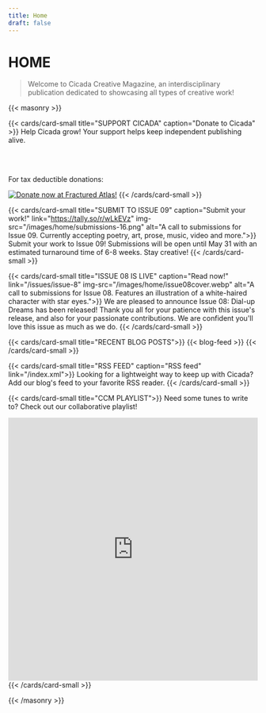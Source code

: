 ```yaml
---
title: Home
draft: false
---
```


# HOME
> Welcome to Cicada Creative Magazine, an interdisciplinary publication dedicated to showcasing all types of creative work!

{{< masonry >}}

{{< cards/card-small title="SUPPORT CICADA" caption="Donate to Cicada" >}}
Help Cicada grow! Your support helps keep independent publishing alive.
<script type='text/javascript' src='https://storage.ko-fi.com/cdn/widget/Widget_2.js'></script><script type='text/javascript'>kofiwidget2.init('Support Us on Ko-fi', '#72a4f2', 'X8X81BERCG');kofiwidget2.draw();</script> <br><br>

For tax deductible donations:

<a href="https://fundraising.fracturedatlas.org/cicada-creative-magazine"><img alt="Donate now at Fractured Atlas!" src="https://fundraising.fracturedatlas.org/images/fundraiser-share-buttons/share-button--light--white.png" /></a>
{{< /cards/card-small >}}


{{< cards/card-small title="SUBMIT TO ISSUE 09" caption="Submit your work!" link="https://tally.so/r/wLkEVz" img-src="/images/home/submissions-16.png" alt="A call to submissions for Issue 09. Currently accepting poetry, art, prose, music, video and more.">}}
Submit your work to Issue 09! Submissions will be open until May 31 with an estimated turnaround time of 6-8 weeks. Stay creative!
{{< /cards/card-small >}}


{{< cards/card-small title="ISSUE 08 IS LIVE" caption="Read now!" link="/issues/issue-8" img-src="/images/home/issue08cover.webp" alt="A call to submissions for Issue 08. Features an illustration of a white-haired character with star eyes.">}}
We are pleased to announce Issue 08: Dial-up Dreams has been released! Thank you all for your patience with this issue's release, and also for your passionate contributions. We are confident you'll love this issue as much as we do.
{{< /cards/card-small >}}

{{< cards/card-small title="RECENT BLOG POSTS">}}
{{< blog-feed >}}
{{< /cards/card-small >}}

{{< cards/card-small title="RSS FEED" caption="RSS feed" link="/index.xml">}}
Looking for a lightweight way to keep up with Cicada? Add our blog's feed to your favorite RSS reader. <i class="fa-solid fa-square-rss"></i>
{{< /cards/card-small >}}

{{< cards/card-small title="CCM PLAYLIST">}}
Need some tunes to write to? Check out our collaborative playlist!
<iframe style="border-radius:0px" src="https://open.spotify.com/embed/playlist/4a8Nhz7K81x9oUc3uOQgIN?si=83e4066d77054590" width="100%" height="530" frameBorder="0" allowfullscreen="" allow="autoplay; clipboard-write; encrypted-media; fullscreen; picture-in-picture" loading="lazy"></iframe>
{{< /cards/card-small >}}

{{< /masonry >}}